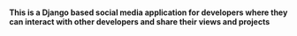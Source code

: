 #### This is a Django based social media application for developers where they can interact with other developers and share their views and projects
